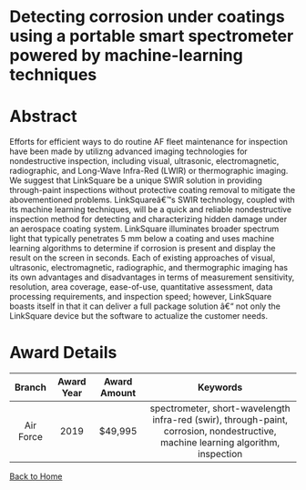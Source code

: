 
Detecting corrosion under coatings using a portable smart spectrometer powered by machine-learning techniques
=============================================================================================================

# Abstract


Efforts for efficient ways to do routine AF fleet maintenance for inspection have been made by utilizng advanced imaging technologies for nondestructive inspection, including visual, ultrasonic, electromagnetic, radiographic, and Long-Wave Infra-Red (LWIR) or thermographic imaging. We suggest that LinkSquare be a unique SWIR solution in providing through-paint inspections without protective coating removal to mitigate the abovementioned problems. LinkSquareâ€™s SWIR technology, coupled with its machine learning techniques, will be a quick and reliable nondestructive inspection method for detecting and characterizing hidden damage under an aerospace coating system. LinkSquare illuminates broader spectrum light that typically penetrates 5 mm below a coating and uses machine learning algorithms to determine if corrosion is present and display the result on the screen in seconds. Each of existing approaches of visual, ultrasonic, electromagnetic, radiographic, and thermographic imaging has its own advantages and disadvantages in terms of measurement sensitivity, resolution, area coverage, ease-of-use, quantitative assessment, data processing requirements, and inspection speed; however, LinkSquare boasts itself in that it can deliver a full package solution â€“ not only the LinkSquare device but the software to actualize the customer needs.  

# Award Details

|Branch|Award Year|Award Amount|Keywords|
| :---: | :---: | :---: | :---: |
|Air Force|2019|$49,995|spectrometer, short-wavelength infra-red (swir), through-paint, corrosion, nondestructive, machine learning algorithm, inspection|
  
  


[Back to Home](https://github.com/chrischow/dod_sbir_awards/Reports/DJ/#1518)